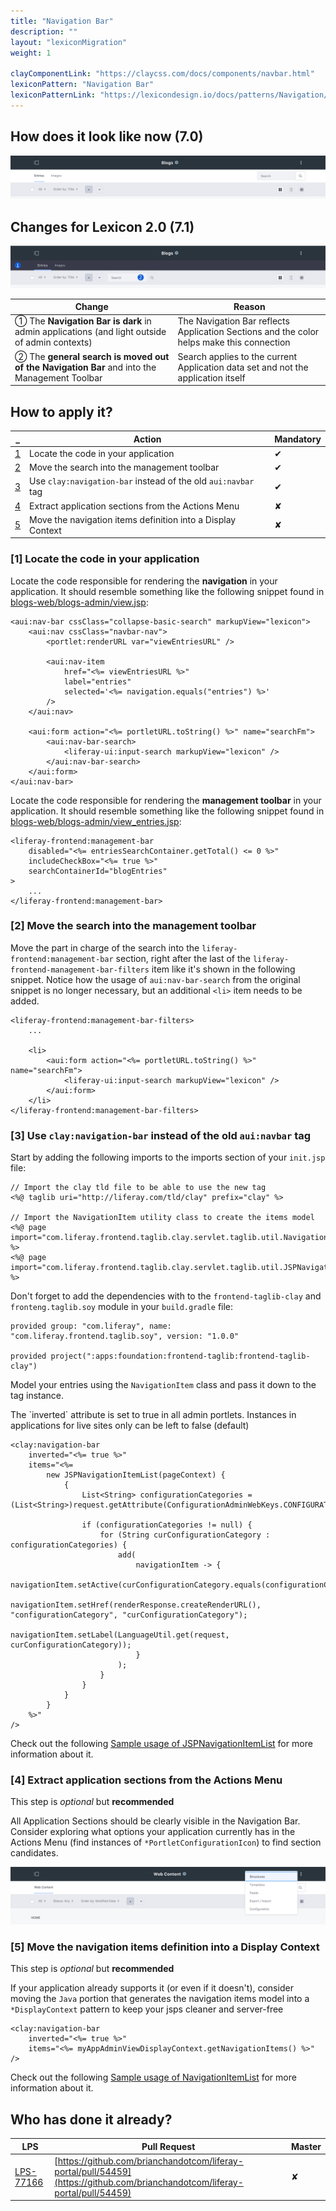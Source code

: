 ```yaml
---
title: "Navigation Bar"
description: ""
layout: "lexiconMigration"
weight: 1

clayComponentLink: "https://claycss.com/docs/components/navbar.html"
lexiconPattern: "Navigation Bar"
lexiconPatternLink: "https://lexicondesign.io/docs/patterns/Navigation/horizontalNav.html"
---
```


<article class="my-5">

## How does it look like now (7.0)

<img class="img img-thumbnail" src="/images/lexiconMigration/navigation_bar_old.png">

## Changes for Lexicon 2.0 (7.1)

<img class="img img-thumbnail" src="/images/lexiconMigration/navigation_bar_new.png">

Change | Reason
--- | ---
① The **Navigation Bar is dark** in admin applications (and light outside of admin contexts) | The Navigation Bar reflects Application Sections and the color helps make this connection
② The **general search is moved out of the Navigation Bar** and into the Management Toolbar | Search applies to the current Application data set and not the application itself

## How to apply it?

_ | Action | Mandatory
--- | --- | ---
[1](#step-1) | Locate the code in your application | ✔
[2](#step-2) | Move the search into the management toolbar | ✔
[3](#step-3) | Use `clay:navigation-bar` instead of the old `aui:navbar` tag | ✔
[4](#step-4) | Extract application sections from the Actions Menu | ✘
[5](#step-5) | Move the navigation items definition into a Display Context | ✘

### [1] Locate the code in your application <a id="step-1"></a>

Locate the code responsible for rendering the **navigation** in your application. It should resemble something like the following snippet found in [blogs-web/blogs-admin/view.jsp](https://github.com/liferay/liferay-portal/blob/master/modules/apps/collaboration/blogs/blogs-web/src/main/resources/META-INF/resources/blogs_admin/view.jsp#L28-L54):

```text/html
<aui:nav-bar cssClass="collapse-basic-search" markupView="lexicon">
	<aui:nav cssClass="navbar-nav">
		<portlet:renderURL var="viewEntriesURL" />

		<aui:nav-item
			href="<%= viewEntriesURL %>"
			label="entries"
			selected='<%= navigation.equals("entries") %>'
		/>
    </aui:nav>

	<aui:form action="<%= portletURL.toString() %>" name="searchFm">
		<aui:nav-bar-search>
			<liferay-ui:input-search markupView="lexicon" />
		</aui:nav-bar-search>
	</aui:form>
</aui:nav-bar>
```

Locate the code responsible for rendering the **management toolbar** in your application. It should resemble something like the following snippet found in [blogs-web/blogs-admin/view_entries.jsp](https://github.com/liferay/liferay-portal/blob/master/modules/apps/collaboration/blogs/blogs-web/src/main/resources/META-INF/resources/blogs_admin/view_entries.jsp#L149-L153):

```text/html
<liferay-frontend:management-bar
	disabled="<%= entriesSearchContainer.getTotal() <= 0 %>"
	includeCheckBox="<%= true %>"
	searchContainerId="blogEntries"
>
    ...
</liferay-frontend:management-bar>
```

### [2] Move the search into the management toolbar <a id="step-2"></a>

Move the part in charge of the search into the `liferay-frontend:management-bar` section, right after the last of the `liferay-frontend-management-bar-filters` item like it's shown in the following snippet. Notice how the usage of `aui:nav-bar-search` from the original snippet is no longer necessary, but an additional `<li>` item needs to be added.

```text/html
<liferay-frontend:management-bar-filters>
    ...

    <li>
        <aui:form action="<%= portletURL.toString() %>" name="searchFm">
            <liferay-ui:input-search markupView="lexicon" />
        </aui:form>
    </li>
</liferay-frontend:management-bar-filters>
```

### [3] Use `clay:navigation-bar` instead of the old `aui:navbar` tag <a id="step-3"></a>

Start by adding the following imports to the imports section of your `init.jsp` file:

```text/html
// Import the clay tld file to be able to use the new tag
<%@ taglib uri="http://liferay.com/tld/clay" prefix="clay" %>

// Import the NavigationItem utility class to create the items model
<%@ page import="com.liferay.frontend.taglib.clay.servlet.taglib.util.NavigationItem" %>
<%@ page import="com.liferay.frontend.taglib.clay.servlet.taglib.util.JSPNavigationItemList" %>
```

Don't forget to add the dependencies with to the `frontend-taglib-clay` and `fronteng.taglib.soy` module in your `build.gradle` file:

```text/html
provided group: "com.liferay", name: "com.liferay.frontend.taglib.soy", version: "1.0.0"

provided project(":apps:foundation:frontend-taglib:frontend-taglib-clay")
```

Model your entries using the `NavigationItem` class and pass it down to the tag instance.

<div class="alert alert-warning">The `inverted` attribute is set to true in all admin portlets. Instances in applications for live  sites only can be left to false (default)</div>

```text/html
<clay:navigation-bar
	inverted="<%= true %>"
	items="<%=
		new JSPNavigationItemList(pageContext) {
			{
				List<String> configurationCategories = (List<String>)request.getAttribute(ConfigurationAdminWebKeys.CONFIGURATION_CATEGORIES);

				if (configurationCategories != null) {
					for (String curConfigurationCategory : configurationCategories) {
						add(
							navigationItem -> {
								navigationItem.setActive(curConfigurationCategory.equals(configurationCategory));
								navigationItem.setHref(renderResponse.createRenderURL(), "configurationCategory", "curConfigurationCategory");
								navigationItem.setLabel(LanguageUtil.get(request, curConfigurationCategory));
							}
						);
					}
				}
			}
		}
	%>"
/>
```

Check out the following [Sample usage of JSPNavigationItemList](https://github.com/liferay/liferay-portal/commit/1ab9c006c750052f5c1c7df7072aab961b89966c) for more information about it.

### [4] Extract application sections from the Actions Menu <a id="step-4"></a>

<div class="alert alert-info">This step is <em>optional</em> but <strong>recommended</strong></div>

All Application Sections should be clearly visible in the Navigation Bar. Consider exploring what options your application currently has in the Actions Menu (find instances of `*PortletConfigurationIcon`) to find section candidates.

<img class="img img-thumbnail" src="/images/lexiconMigration/navigation_bar_application_sections.png">

### [5] Move the navigation items definition into a Display Context <a id="step-5"></a>

<div class="alert alert-info">This step is <em>optional</em> but <strong>recommended</strong></div>

If your application already supports it (or even if it doesn't), consider moving the `Java` portion that generates the navigation items model into a `*DisplayContext` pattern to keep your jsps cleaner and server-free

```text/html
<clay:navigation-bar
	inverted="<%= true %>"
	items="<%= myAppAdminViewDisplayContext.getNavigationItems() %>" />
```

Check out the following [Sample usage of NavigationItemList](https://github.com/liferay/liferay-portal/commit/14b3bab9d42c19a24a84eac71c0d3658e3f9fc10) for more information about it.

## Who has done it already?

LPS | Pull Request | Master
--- | --- | ---
[LPS-77166](https://issues.liferay.com/browse/LPS-77166) | [https://github.com/brianchandotcom/liferay-portal/pull/54459](https://github.com/brianchandotcom/liferay-portal/pull/54459) | ✘

</article>
